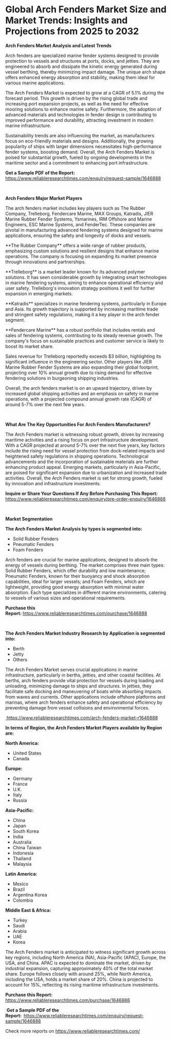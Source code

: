 <p><h1>Global Arch Fenders Market Size and Market Trends: Insights and Projections from 2025 to 2032</h1></p><p><strong>Arch Fenders Market Analysis and Latest Trends</strong></p>
<p><p>Arch fenders are specialized marine fender systems designed to provide protection to vessels and structures at ports, docks, and jetties. They are engineered to absorb and dissipate the kinetic energy generated during vessel berthing, thereby minimizing impact damage. The unique arch shape offers enhanced energy absorption and stability, making them ideal for various marine applications.</p><p>The Arch Fenders Market is expected to grow at a CAGR of 5.1% during the forecast period. This growth is driven by the rising global trade and increasing port expansion projects, as well as the need for effective mooring solutions to enhance marine safety. Furthermore, the adoption of advanced materials and technologies in fender design is contributing to improved performance and durability, attracting investment in modern marine infrastructure.</p><p>Sustainability trends are also influencing the market, as manufacturers focus on eco-friendly materials and designs. Additionally, the growing popularity of ships with larger dimensions necessitates high-performance fender systems, boosting demand. Overall, the Arch Fenders Market is poised for substantial growth, fueled by ongoing developments in the maritime sector and a commitment to enhancing port infrastructure.</p></p>
<p><strong>Get a Sample PDF of the Report:&nbsp;</strong> <a href="https://www.reliableresearchtimes.com/enquiry/request-sample/1646888?utm_campaign=2934&utm_medium=2&utm_source=Github&utm_content=ia&utm_term=02042025&utm_id=arch-fenders">https://www.reliableresearchtimes.com/enquiry/request-sample/1646888</a></p>
<p>&nbsp;</p>
<p><strong>Arch Fenders Major Market Players</strong></p>
<p><p>The arch fenders market includes key players such as The Rubber Company, Trelleborg, Fendercare Marine, MAX Groups, Katradis, JIER Marine Rubber Fender Systems, Ysmarines, IRM Offshore and Marine Engineers, ESC Marine Systems, and FenderTec. These companies are pivotal in manufacturing advanced fendering systems designed for marine applications, ensuring the safety and longevity of docks and vessels.</p><p>**The Rubber Company** offers a wide range of rubber products, emphasizing custom solutions and resilient designs that enhance marine operations. The company is focusing on expanding its market presence through innovations and partnerships.</p><p>**Trelleborg** is a market leader known for its advanced polymer solutions. It has seen considerable growth by integrating smart technologies in marine fendering systems, aiming to enhance operational efficiency and user safety. Trelleborg's innovation strategy positions it well for further expansion in emerging markets.</p><p>**Katradis** specializes in marine fendering systems, particularly in Europe and Asia. Its growth trajectory is supported by increasing maritime trade and stringent safety regulations, making it a key player in the arch fender segment.</p><p>**Fendercare Marine** has a robust portfolio that includes rentals and sales of fendering systems, contributing to its steady revenue growth. The company's focus on sustainable practices and customer service is likely to boost its market share.</p><p>Sales revenue for Trelleborg reportedly exceeds $3 billion, highlighting its significant influence in the engineering sector. Other players like JIER Marine Rubber Fender Systems are also expanding their global footprint, projecting over 10% annual growth due to rising demand for effective fendering solutions in burgeoning shipping industries.</p><p>Overall, the arch fenders market is on an upward trajectory, driven by increased global shipping activities and an emphasis on safety in marine operations, with a projected compound annual growth rate (CAGR) of around 5-7% over the next few years.</p></p>
<p>&nbsp;</p>
<p><strong>What Are The Key Opportunities For Arch Fenders Manufacturers?</strong></p>
<p><p>The Arch Fenders market is witnessing robust growth, driven by increasing maritime activities and a rising focus on port infrastructure development. With a CAGR projected at around 5-7% over the next five years, key factors include the rising need for vessel protection from dock-related impacts and heightened safety regulations in shipping operations. Technological advancements and the incorporation of sustainable materials are further enhancing product appeal. Emerging markets, particularly in Asia-Pacific, are poised for significant expansion due to urbanization and increased trade activities. Overall, the Arch Fenders market is set for strong growth, fueled by innovation and infrastructure investments.</p></p>
<p><strong>Inquire or Share Your Questions If Any Before Purchasing This Report:</strong> <a href="https://www.reliableresearchtimes.com/enquiry/pre-order-enquiry/1646888?utm_campaign=2934&utm_medium=2&utm_source=Github&utm_content=ia&utm_term=02042025&utm_id=arch-fenders">https://www.reliableresearchtimes.com/enquiry/pre-order-enquiry/1646888</a></p>
<p>&nbsp;</p>
<p><strong>Market Segmentation</strong></p>
<p><strong>The Arch Fenders Market Analysis by types is segmented into:</strong></p>
<p><ul><li>Solid Rubber Fenders</li><li>Pneumatic Fenders</li><li>Foam Fenders</li></ul></p>
<p><p>Arch fenders are crucial for marine applications, designed to absorb the energy of vessels during berthing. The market comprises three main types: Solid Rubber Fenders, which offer durability and low maintenance; Pneumatic Fenders, known for their buoyancy and shock absorption capabilities, ideal for larger vessels; and Foam Fenders, which are lightweight, providing good energy absorption with minimal water absorption. Each type specializes in different marine environments, catering to vessels of various sizes and operational requirements.</p></p>
<p><strong>Purchase this Report:&nbsp;</strong><a href="https://www.reliableresearchtimes.com/purchase/1646888?utm_campaign=2934&utm_medium=2&utm_source=Github&utm_content=ia&utm_term=02042025&utm_id=arch-fenders">https://www.reliableresearchtimes.com/purchase/1646888</a></p>
<p>&nbsp;</p>
<p><strong>The Arch Fenders Market Industry Research by Application is segmented into:</strong></p>
<p><ul><li>Berth</li><li>Jetty</li><li>Others</li></ul></p>
<p><p>The Arch Fenders Market serves crucial applications in marine infrastructure, particularly in berths, jetties, and other coastal facilities. At berths, arch fenders provide vital protection for vessels during loading and unloading, minimizing damage to ships and structures. In jetties, they facilitate safe docking and maneuvering of boats while absorbing impacts from waves and currents. Other applications include offshore platforms and marinas, where arch fenders enhance safety and operational efficiency by preventing damage from vessel collisions and environmental forces.</p></p>
<p><a href="https://www.reliableresearchtimes.com/arch-fenders-market-r1646888?utm_campaign=2934&utm_medium=2&utm_source=Github&utm_content=ia&utm_term=02042025&utm_id=arch-fenders">&nbsp;https://www.reliableresearchtimes.com/arch-fenders-market-r1646888</a></p>
<p><strong>In terms of Region, the Arch Fenders Market Players available by Region are:</strong></p>
<p>
    <p> <strong> North America: </strong>
        <ul>
            <li>United States</li>
            <li>Canada</li>
        </ul>
        </p> 
    <p> <strong> Europe: </strong>
        <ul>
            <li>Germany</li>
            <li>France</li>
            <li>U.K.</li>
            <li>Italy</li>
            <li>Russia</li>
        </ul>
        </p> 
    <p> <strong> Asia-Pacific: </strong>
        <ul>
            <li>China</li>
            <li>Japan</li>
            <li>South Korea</li>
            <li>India</li>
            <li>Australia</li>
            <li>China Taiwan</li>
            <li>Indonesia</li>
            <li>Thailand</li>
            <li>Malaysia</li>
        </ul>
        </p> 
    <p> <strong> Latin America: </strong>
        <ul>
            <li>Mexico</li>
            <li>Brazil</li>
            <li>Argentina Korea</li>
            <li>Colombia</li>
        </ul>
        </p> 
    <p> <strong> Middle East & Africa: </strong>
        <ul>
            <li>Turkey</li>
            <li>Saudi</li>
            <li>Arabia</li>
            <li>UAE</li>
            <li>Korea</li>
        </ul>
    </p>
    </p>
<p><p>The Arch Fenders market is anticipated to witness significant growth across key regions, including North America (NA), Asia-Pacific (APAC), Europe, the USA, and China. APAC is expected to dominate the market, driven by industrial expansion, capturing approximately 40% of the total market share. Europe follows closely with around 25%, while North America, including the USA, holds a market share of 20%. China is projected to account for 15%, reflecting its rising maritime infrastructure investments.</p></p>
<p><strong>Purchase this Report: </strong><a href="https://www.reliableresearchtimes.com/purchase/1646888?utm_campaign=2934&utm_medium=2&utm_source=Github&utm_content=ia&utm_term=02042025&utm_id=arch-fenders">https://www.reliableresearchtimes.com/purchase/1646888</a></p>
<p>&nbsp;<strong>Get a Sample PDF of the Report:&nbsp;&nbsp;</strong><a href="https://www.reliableresearchtimes.com/enquiry/request-sample/1646888?utm_campaign=2934&utm_medium=2&utm_source=Github&utm_content=ia&utm_term=02042025&utm_id=arch-fenders">https://www.reliableresearchtimes.com/enquiry/request-sample/1646888</a></p>
<p><strong></strong></p>
<p>Check more reports on <a href="https://www.reliableresearchtimes.com/?utm_campaign=2934&utm_medium=2&utm_source=Github&utm_content=ia&utm_term=02042025&utm_id=arch-fenders">https://www.reliableresearchtimes.com/</a></p>